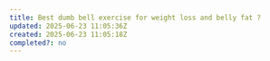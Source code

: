 ```yaml
---
title: Best dumb bell exercise for weight loss and belly fat ?
updated: 2025-06-23 11:05:36Z
created: 2025-06-23 11:05:18Z
completed?: no
---
```


